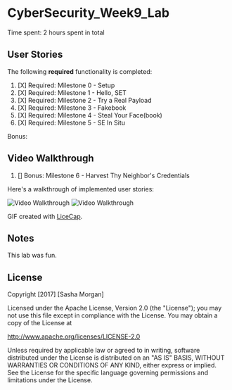 # CyberSecurity_Week9_Lab

Time spent: 2 hours spent in total 

## User Stories


The following **required** functionality is completed:

1. [X]  Required: Milestone 0 - Setup
1. [X]  Required: Milestone 1 - Hello, SET
1. [X]  Required: Milestone 2 - Try a Real Payload
1. [X]  Required: Milestone 3 - Fakebook
1. [X]  Required: Milestone 4 - Steal Your Face(book)
1. [X]  Required: Milestone 5 - SE In Situ

Bonus:


## Video Walkthrough

1. []  Bonus: Milestone 6 - Harvest Thy Neighbor's Credentials

Here's a walkthrough of implemented user stories:

<img src='http://i.imgur.com/L2eqXJo.gif' title='Video Walkthrough' width='' alt='Video Walkthrough' />
<img src='http://i.imgur.com/5NX8LXk.gif' title='Video Walkthrough' width='' alt='Video Walkthrough' />


GIF created with [LiceCap](http://www.cockos.com/licecap/).

## Notes
This lab was fun.

## License

Copyright [2017] [Sasha Morgan]

Licensed under the Apache License, Version 2.0 (the "License");
you may not use this file except in compliance with the License.
You may obtain a copy of the License at

http://www.apache.org/licenses/LICENSE-2.0

Unless required by applicable law or agreed to in writing, software
distributed under the License is distributed on an "AS IS" BASIS,
WITHOUT WARRANTIES OR CONDITIONS OF ANY KIND, either express or implied.
See the License for the specific language governing permissions and
limitations under the License.
